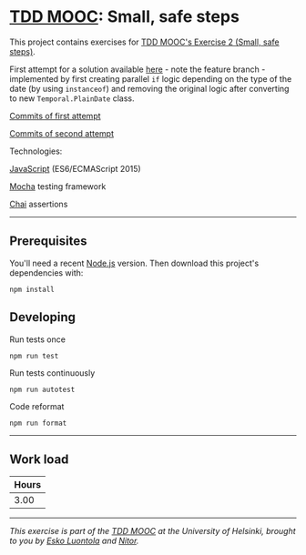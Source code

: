 # [TDD MOOC](https://tdd.mooc.fi): Small, safe steps

This project contains exercises for [TDD MOOC's Exercise 2 (Small, safe steps)](https://tdd.mooc.fi/exercises#exercise-2-small-safe-steps).

First attempt for a solution available [here](https://github.com/sarlijes/TDD/blob/1-refactor/tdd-mooc-small-steps/src/prices.mjs) - note the feature branch - implemented by first creating parallel `if` logic depending on the type of the date (by using `instanceof`) and removing the original logic after converting to new `Temporal.PlainDate` class.


[Commits of first attempt](https://github.com/sarlijes/TDD/commits/1-refactor/tdd-mooc-small-steps)

[Commits of second attempt](https://github.com/sarlijes/TDD/commits/2-refactor/tdd-mooc-small-steps)

Technologies:

[JavaScript](https://developer.mozilla.org/en-US/docs/Web/JavaScript) (ES6/ECMAScript 2015)

[Mocha](https://mochajs.org/) testing framework

[Chai](https://www.chaijs.com/) assertions

---

## Prerequisites

You'll need a recent [Node.js](https://nodejs.org/) version. Then download this project's dependencies with:

    npm install

## Developing

Run tests once

    npm run test

Run tests continuously

    npm run autotest

Code reformat

    npm run format
---
## Work load
|Hours   |
|---|
|3.00|
---

_This exercise is part of the [TDD MOOC](https://tdd-mooc.luontola.fi/) at the University of Helsinki, brought to you
by [Esko Luontola](https://twitter.com/EskoLuontola) and [Nitor](https://nitor.com/)._